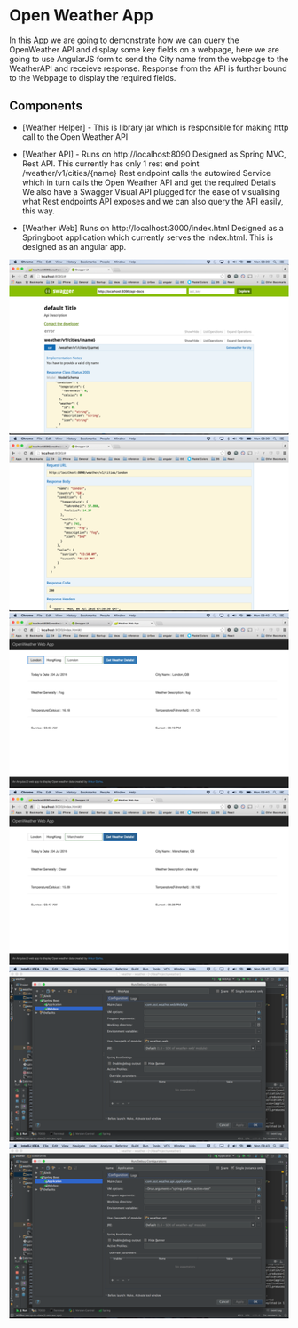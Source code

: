 # Open Weather App

In this App we are going to demonstrate how we can query the OpenWeather API and display some key fields on a webpage, here we are going to use AngularJS form to send the City name from the webpage to the WeatherAPI and receieve response. Response from the API is further bound to the Webpage to display the required fields.

## Components


* [Weather Helper] - This is library jar which is responsible for making http call to the Open Weather API 
* [Weather API] - Runs on http://localhost:8090
                  Designed as Spring MVC, Rest API. This currently has only 1 rest end point /weather/v1/cities/{name}
                  Rest endpoint calls the autowired Service which in turn calls the Open Weather API and get the required Details
                  We also have a Swagger Visual API plugged for the ease of visualising what Rest endpoints API exposes and we can 
                  also query the API easily, this way. 

* [Weather Web]  Runs on http://localhost:3000/index.html
                 Designed as a Springboot application which currently serves the index.html. This is designed as an angular app. 

![ScreenShot](https://github.com/agurha/weather/blob/master/screenshots/Screen%20Shot%202016-07-04%20at%2008.39.59.png)
![ScreenShot](https://github.com/agurha/weather/blob/master/screenshots/Screen%20Shot%202016-07-04%20at%2008.39.48.png)
![ScreenShot](https://github.com/agurha/weather/blob/master/screenshots/Screen%20Shot%202016-07-04%20at%2008.40.41.png)
![ScreenShot](https://github.com/agurha/weather/blob/master/screenshots/Screen%20Shot%202016-07-04%20at%2008.40.58.png)
![ScreenShot](https://github.com/agurha/weather/blob/master/screenshots/Screen%20Shot%202016-07-04%20at%2008.42.46.png)
![ScreenShot](https://github.com/agurha/weather/blob/master/screenshots/Screen%20Shot%202016-07-04%20at%2008.43.00.png)


